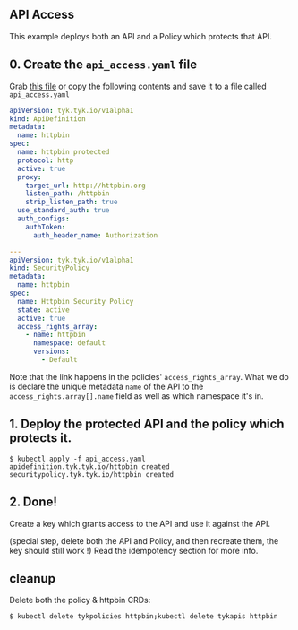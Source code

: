 ## API Access

This example deploys both an API and a Policy which protects that API.

## 0. Create the `api_access.yaml` file 

Grab [this file](./api_access.yaml) or copy the following contents and save it to a file called `api_access.yaml`
```yaml
apiVersion: tyk.tyk.io/v1alpha1
kind: ApiDefinition
metadata:
  name: httpbin
spec:
  name: httpbin protected
  protocol: http
  active: true
  proxy:
    target_url: http://httpbin.org
    listen_path: /httpbin
    strip_listen_path: true
  use_standard_auth: true
  auth_configs:
    authToken:
      auth_header_name: Authorization

---
apiVersion: tyk.tyk.io/v1alpha1
kind: SecurityPolicy
metadata:
  name: httpbin
spec:
  name: Httpbin Security Policy
  state: active
  active: true
  access_rights_array:
    - name: httpbin
      namespace: default
      versions:
        - Default
```

Note that the link happens in the policies' `access_rights_array`.  What we do is declare the unique metadata `name` of the API to the `access_rights.array[].name` field as well as which namespace it's in.

## 1. Deploy the protected API and the policy which protects it.

```curl
$ kubectl apply -f api_access.yaml
apidefinition.tyk.tyk.io/httpbin created
securitypolicy.tyk.tyk.io/httpbin created
```

## 2. Done!

Create a key which grants access to the API and use it against the API.

(special step, delete both the API and Policy, and then recreate them, the key should still work !) Read the idempotency section for more info.

## cleanup
Delete both the policy & httpbin CRDs:
```
$ kubectl delete tykpolicies httpbin;kubectl delete tykapis httpbin
```
